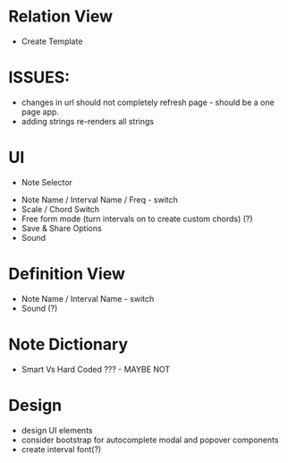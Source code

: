 # Relation View
- Create Template   

# ISSUES:
- changes in url should not completely refresh page - should be a one page app.
- adding strings re-renders all strings
 
# UI
* Note Selector
- Note Name / Interval Name / Freq - switch
- Scale / Chord Switch
- Free form mode (turn intervals on to create custom chords) (?)
- Save & Share Options
- Sound

# Definition View
- Note Name / Interval Name  - switch
- Sound (?)

# Note Dictionary
- Smart Vs Hard Coded ??? - MAYBE NOT

# Design

- design UI elements
- consider bootstrap for autocomplete modal and popover components
- create interval font(?)